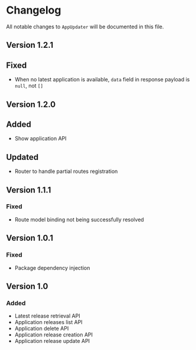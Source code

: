 # Changelog

All notable changes to `AppUpdater` will be documented in this file.

## Version 1.2.1

## Fixed
- When no latest application is available, `data` field in response payload is `null`, not `[]`

## Version 1.2.0

## Added
- Show application API

## Updated
- Router to handle partial routes registration

## Version 1.1.1

### Fixed
- Route model binding not being successfully resolved

## Version 1.0.1

### Fixed
- Package dependency injection

## Version 1.0

### Added
- Latest release retrieval API
- Application releases list API
- Application delete API
- Application release creation API
- Application release update API
